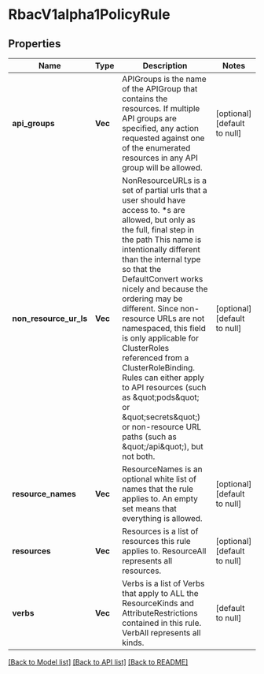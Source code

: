 # RbacV1alpha1PolicyRule

## Properties
Name | Type | Description | Notes
------------ | ------------- | ------------- | -------------
**api_groups** | **Vec<String>** | APIGroups is the name of the APIGroup that contains the resources.  If multiple API groups are specified, any action requested against one of the enumerated resources in any API group will be allowed. | [optional] [default to null]
**non_resource_ur_ls** | **Vec<String>** | NonResourceURLs is a set of partial urls that a user should have access to.  *s are allowed, but only as the full, final step in the path This name is intentionally different than the internal type so that the DefaultConvert works nicely and because the ordering may be different. Since non-resource URLs are not namespaced, this field is only applicable for ClusterRoles referenced from a ClusterRoleBinding. Rules can either apply to API resources (such as \&quot;pods\&quot; or \&quot;secrets\&quot;) or non-resource URL paths (such as \&quot;/api\&quot;),  but not both. | [optional] [default to null]
**resource_names** | **Vec<String>** | ResourceNames is an optional white list of names that the rule applies to.  An empty set means that everything is allowed. | [optional] [default to null]
**resources** | **Vec<String>** | Resources is a list of resources this rule applies to.  ResourceAll represents all resources. | [optional] [default to null]
**verbs** | **Vec<String>** | Verbs is a list of Verbs that apply to ALL the ResourceKinds and AttributeRestrictions contained in this rule.  VerbAll represents all kinds. | [default to null]

[[Back to Model list]](../README.md#documentation-for-models) [[Back to API list]](../README.md#documentation-for-api-endpoints) [[Back to README]](../README.md)


